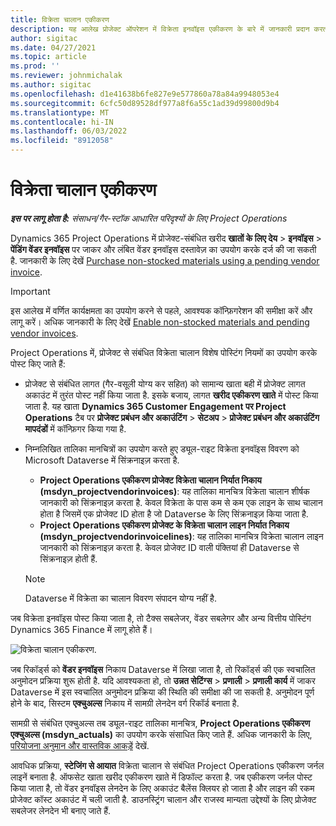 ```yaml
---
title: विक्रेता चालान एकीकरण
description: यह आलेख प्रोजेक्ट ऑपरेशन में विक्रेता इनवॉइस एकीकरण के बारे में जानकारी प्रदान करता है।
author: sigitac
ms.date: 04/27/2021
ms.topic: article
ms.prod: ''
ms.reviewer: johnmichalak
ms.author: sigitac
ms.openlocfilehash: d1e41638b6fe827e9e577860a78a84a9948053e4
ms.sourcegitcommit: 6cfc50d89528df977a8f6a55c1ad39d99800d9b4
ms.translationtype: MT
ms.contentlocale: hi-IN
ms.lasthandoff: 06/03/2022
ms.locfileid: "8912058"
---
```

# <a name="vendor-invoice-integration"></a>विक्रेता चालान एकीकरण

_**इस पर लागू होता है:** संसाधन/गैर-स्टॉक आधारित परिदृश्यों के लिए Project Operations_

Dynamics 365 Project Operations में प्रोजेक्ट-संबंधित खरीद **खातों के लिए देय** > **इनवॉइस** > **पेंडिंग वेंडर इनवॉइस** पर जाकर और लंबित वेंडर इनवॉइस दस्तावेज़ का उपयोग करके दर्ज की जा सकती है. जानकारी के लिए देखें [Purchase non-stocked materials using a pending vendor invoice](../procurement/pending-vendor-invoices.md).

> [!IMPORTANT]
> इस आलेख में वर्णित कार्यक्षमता का उपयोग करने से पहले, आवश्यक कॉन्फ़िगरेशन की समीक्षा करें और लागू करें। अधिक जानकारी के लिए देखें [Enable non-stocked materials and pending vendor invoices](../procurement/configure-materials-nonstocked.md).

Project Operations में, प्रोजेक्ट से संबंधित विक्रेता चालान विशेष पोस्टिंग नियमों का उपयोग करके पोस्ट किए जाते हैं:

- प्रोजेक्ट से संबंधित लागत (गैर-वसूली योग्य कर सहित) को सामान्य खाता बही में प्रोजेक्ट लागत अकाउंट में तुरंत पोस्ट नहीं किया जाता है. इसके बजाय, लागत **खरीद एकीकरण खाते** में पोस्ट किया जाता है. यह खाता **Dynamics 365 Customer Engagement पर Project Operations** टैब पर **प्रोजेक्ट प्रबंधन और अकाउंटिंग** > **सेटअप** > **प्रोजेक्ट प्रबंधन और अकाउंटिंग मापदंडों** में कॉन्फ़िगर किया गया है.
- निम्नलिखित तालिका मानचित्रों का उपयोग करते हुए ड्यूल-राइट विक्रेता इनवॉइस विवरण को Microsoft Dataverse में सिंक्रनाइज़ करता है.

     - **Project Operations एकीकरण प्रोजेक्ट विक्रेता चालान निर्यात निकाय (msdyn_projectvendorinvoices)**: यह तालिका मानचित्र विक्रेता चालान शीर्षक जानकारी को सिंक्रनाइज़ करता है. केवल विक्रेता के पास कम से कम एक लाइन के साथ चालान होता है जिसमें एक प्रोजेक्ट ID होता है जो Dataverse के लिए सिंक्रनाइज़ किया जाता है.
     - **Project Operations एकीकरण प्रोजेक्ट के विक्रेता चालान लाइन निर्यात निकाय (msdyn_projectvendorinvoicelines)**: यह तालिका मानचित्र विक्रेता चालान लाइन जानकारी को सिंक्रनाइज़ करता है. केवल प्रोजेक्ट ID वाली पंक्तियां ही Dataverse से सिंक्रनाइज़ होती हैं.

     > [!NOTE]
     > Dataverse में विक्रेता का चालान विवरण संपादन योग्य नहीं है.

जब विक्रेता इनवॉइस पोस्ट किया जाता है, तो टैक्स सबलेजर, वेंडर सबलेगर और अन्य वित्तीय पोस्टिंग Dynamics 365 Finance में लागू होते हैं।

![विक्रेता चालान एकीकरण.](media/DW7VendorInvoice.png)

जब रिकॉर्ड्स को **वेंडर इनवॉइस** निकाय Dataverse में लिखा जाता है, तो रिकॉर्ड्स की एक स्वचालित अनुमोदन प्रक्रिया शुरू होती है. यदि आवश्यकता हो, तो **उन्नत सेटिंग्स** > **प्रणाली** > **प्रणाली कार्य** में जाकर Dataverse में इस स्वचालित अनुमोदन प्रक्रिया की स्थिति की समीक्षा की जा सकती है. अनुमोदन पूर्ण होने के बाद, सिस्टम **एक्चुअल्स** निकाय में सामग्री लेनदेन वर्ग रिकॉर्ड बनाता है.

सामग्री से संबंधित एक्चुअल्स तब ड्यूल-राइट तालिका मानचित्र, **Project Operations एकीकरण एक्चुअल्स (msdyn_actuals)** का उपयोग करके संसाधित किए जाते हैं. अधिक जानकारी के लिए, [परियोजना अनुमान और वास्तविक आकड़ें](resource-dual-write-estimates-actuals.md) देखें.

आवधिक प्रक्रिया, **स्टेजिंग से आयात** विक्रेता चालान से संबंधित Project Operations एकीकरण जर्नल लाइनें बनाता है. ऑफसेट खाता खरीद एकीकरण खाते में डिफॉल्ट करता है. जब एकीकरण जर्नल पोस्ट किया जाता है, तो वेंडर इनवॉइस लेनदेन के लिए अकाउंट बैलेंस क्लियर हो जाता है और लाइन की रकम प्रोजेक्ट कॉस्ट अकाउंट में चली जाती है. डाउनस्ट्रिंग चालान और राजस्व मान्यता उद्देश्यों के लिए प्रोजेक्ट सबलेजर लेनदेन भी बनाए जाते हैं.
